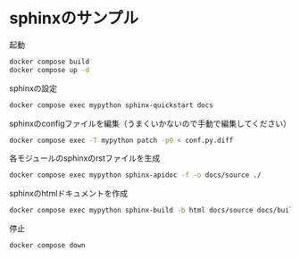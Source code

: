 # sphinxのサンプル

起動

```bash
docker compose build
docker compose up -d
```

sphinxの設定

```bash
docker compose exec mypython sphinx-quickstart docs
```

sphinxのconfigファイルを編集（うまくいかないので手動で編集してください）

```bash
docker compose exec -T mypython patch -p0 < conf.py.diff
```

各モジュールのsphinxのrstファイルを生成

```bash
docker compose exec mypython sphinx-apidoc -f -o docs/source ./
```

sphinxのhtmlドキュメントを作成

```bash
docker compose exec mypython sphinx-build -b html docs/source docs/build/html/
```

停止

```bash
docker compose down
```
